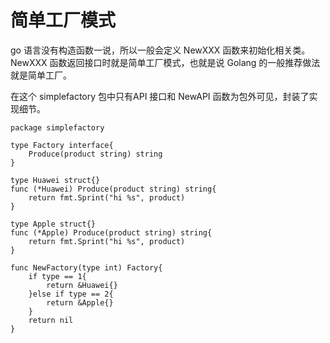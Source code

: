 # 简单工厂模式
go 语言没有构造函数一说，所以一般会定义 NewXXX 函数来初始化相关类。 NewXXX 函数返回接口时就是简单工厂模式，也就是说 Golang 的一般推荐做法就是简单工厂。

在这个 simplefactory 包中只有API 接口和 NewAPI 函数为包外可见，封装了实现细节。

```goalng
package simplefactory

type Factory interface{
    Produce(product string) string
}

type Huawei struct{}
func (*Huawei) Produce(product string) string{
    return fmt.Sprint("hi %s", product)
}

type Apple struct{}
func (*Apple) Produce(product string) string{
    return fmt.Sprint("hi %s", product)
}

func NewFactory(type int) Factory{
    if type == 1{
        return &Huawei{}
    }else if type == 2{
        return &Apple{}
    }
    return nil
}

```
